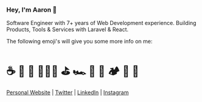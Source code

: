 ### Hey, I'm Aaron 👋

Software Engineer with 7+ years of Web Development experience. Building Products, Tools & Services with Laravel & React.

The following emoji's will give you some more info on me:

# ☕️ 🐶 🏡 👨🏼‍💻 ⛳️ 🏎 🍔 🍕 🏕 🌊 📸

[Personal Website](https://aarondunphy.com) | [Twitter](https://twitter.com/aarondunphy) | [LinkedIn](https://linkedin.com/in/aarondunphy) | [Instagram](https://instagram.com/aarondunphy)

